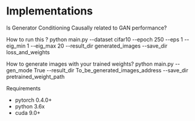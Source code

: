 # Implementations
Is Generator Conditioning Causally related to GAN performance? 

How to run this ?
python main.py --dataset cifar10 --epoch 250 --eps 1 --eig_min 1 --eig_max 20 --result_dir generated_images --save_dir loss_and_weights

How to generate images with your trained weights?
python main.py --gen_mode True --result_dir To_be_generated_images_address --save_dir pretrained_weight_path

Requirements
- pytorch 0.4.0+
- python 3.6x
- cuda 9.0+
